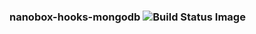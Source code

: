 ### nanobox-hooks-mongodb ![Build Status Image](https://travis-ci.org/nanobox-io/nanobox-hooks-mongodb.svg)